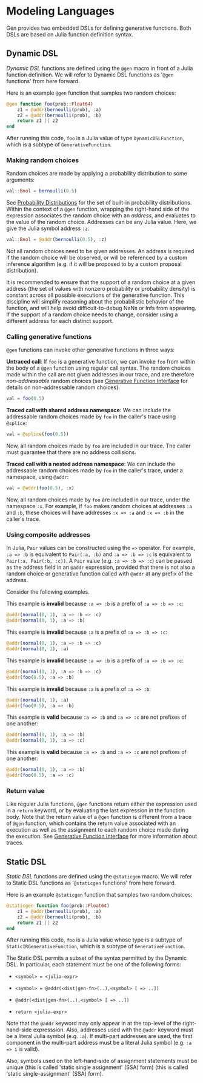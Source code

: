# Modeling Languages

Gen provides two embedded DSLs for defining generative functions.
Both DSLs are based on Julia function definition syntax.

## Dynamic DSL

*Dynamic DSL* functions are defined using the `@gen` macro in front of a Julia function definition.
We will refer to Dynamic DSL functions as '`@gen` functions' from here forward.

Here is an example `@gen` function that samples two random choices:
```julia
@gen function foo(prob::Float64)
    z1 = @addr(bernoulli(prob), :a)
    z2 = @addr(bernoulli(prob), :b)
    return z1 || z2
end
```

After running this code, `foo` is a Julia value of type `DynamicDSLFunction`, which is a subtype of `GenerativeFunction`.

### Making random choices

Random choices are made by applying a probability distribution to some arguments:
```julia
val::Bool = bernoulli(0.5)
```
See [Probability Distributions](@ref) for the set of built-in probability distributions.
Within the context of a `@gen` function, wrapping the right-hand side of the expression associates the random choice with an *address*, and evaluates to the value of the random choice.
Addresses can be any Julia value.
Here, we give the Julia symbol address `:z`:
```julia
val::Bool = @addr(bernoulli(0.5), :z)
```
Not all random choices need to be given addresses.
An address is required if the random choice will be observed, or will be referenced by a custom inference algorithm (e.g. if it will be proposed to by a custom proposal distribution).

It is recommended to ensure that the support of a random choice at a given address (the set of values with nonzero probability or probability density) is constant across all possible executions of the generative function.
This discipline will simplify reasoning about the probabilistic behavior of the function, and will help avoid difficult-to-debug NaNs or Infs from appearing.
If the support of a random choice needs to change, consider using a different address for each distinct support.


### Calling generative functions

`@gen` functions can invoke other generative functions in three ways:

**Untraced call**:
If `foo` is a generative function, we can invoke `foo` from within the body of a `@gen` function using regular call syntax.
The random choices made within the call are not given addresses in our trace, and are therefore *non-addressable* random choices (see [Generative Function Interface](@ref) for details on non-addressable random choices).
```julia
val = foo(0.5)
```

**Traced call with shared address namespace**:
We can include the addressable random choices made by `foo` in the caller's trace using `@splice`:
```julia
val = @splice(foo(0.5))
```
Now, all random choices made by `foo` are included in our trace.
The caller must guarantee that there are no address collisions.

**Traced call with a nested address namespace**:
We can include the addressable random choices made by `foo` in the caller's trace, under a namespace, using `@addr`:
```julia
val = @addr(foo(0.5), :x)
```
Now, all random choices made by `foo` are included in our trace, under the namespace `:x`.
For example, if `foo` makes random choices at addresses `:a` and `:b`, these choices will have addresses `:x => :a` and `:x => :b` in the caller's trace.

### Using composite addresses

In Julia, `Pair` values can be constructed using the `=>` operator.
For example, `:a => :b` is equivalent to `Pair(:a, :b)` and `:a => :b => :c` is equivalent to `Pair(:a, Pair(:b, :c))`.
A `Pair` value (e.g. `:a => :b => :c`) can be passed as the address field in an `@addr` expression, provided that there is not also a random choice or generative function called with `@addr` at any prefix of the address.

Consider the following examples.

This example is **invalid** because `:a => :b` is a prefix of `:a => :b => :c`:
```julia
@addr(normal(0, 1), :a => :b => :c)
@addr(normal(0, 1), :a => :b)
```

This example is **invalid** because `:a` is a prefix of `:a => :b => :c`:
```julia
@addr(normal(0, 1), :a => :b => :c)
@addr(normal(0, 1), :a)
```

This example is **invalid** because `:a => :b` is a prefix of `:a => :b => :c`:
```julia
@addr(normal(0, 1), :a => :b => :c)
@addr(foo(0.5), :a => :b)
```

This example is **invalid** because `:a` is a prefix of `:a => :b`:
```julia
@addr(normal(0, 1), :a)
@addr(foo(0.5), :a => :b)
```

This example is **valid** because `:a => :b` and `:a => :c` are not prefixes of one another:
```julia
@addr(normal(0, 1), :a => :b)
@addr(normal(0, 1), :a => :c)
```

This example is **valid** because `:a => :b` and `:a => :c` are not prefixes of one another:
```julia
@addr(normal(0, 1), :a => :b)
@addr(foo(0.5), :a => :c)
```

### Return value

Like regular Julia functions, `@gen` functions return either the expression used in a `return` keyword, or by evaluating the last expression in the function body.
Note that the return value of a `@gen` function is different from a trace of `@gen` function, which contains the return value associated with an execution as well as the assignment to each random choice made during the execution.
See [Generative Function Interface](@ref) for more information about traces.


## Static DSL

*Static DSL* functions are defined using the `@staticgen` macro.
We will refer to Static DSL functions as '`@staticgen` functions' from here forward.

Here is an example `@staticgen` function that samples two random choices:
```julia
@staticgen function foo(prob::Float64)
    z1 = @addr(bernoulli(prob), :a)
    z2 = @addr(bernoulli(prob), :b)
    return z1 || z2
end
```

After running this code, `foo` is a Julia value whose type is a subtype of `StaticIRGenerativeFunction`, which is a subtype of `GenerativeFunction`.

The Static DSL permits a subset of the syntax permitted by the Dynamic DSL.
In particular, each statement must be one of the following forms:

- `<symbol> = <julia-expr>`

- `<symbol> = @addr(<dist|gen-fn>(..),<symbol> [ => ..])`

- `@addr(<dist|gen-fn>(..),<symbol> [ => ..])`

- `return <julia-expr>`


Note that the `@addr` keyword may only appear in at the top-level of the right-hand-side expresssion.
Also, addresses used with the `@addr` keyword must be a literal Julia symbol (e.g. `:a`). If multi-part addresses are used, the first component in the multi-part address must be a literal Julia symbol (e.g. `:a => i` is valid).

Also, symbols used on the left-hand-side of assignment statements must be unique (this is called 'static single assignment' (SSA) form) (this is called 'static single-assignment' (SSA) form).
